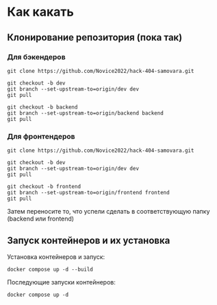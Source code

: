 # Как какать

## Клонирование репозитория (пока так)

### Для бэкендеров

``` shell
git clone https://github.com/Novice2022/hack-404-samovara.git

git checkout -b dev
git branch --set-upstream-to=origin/dev dev
git pull

git checkout -b backend
git branch --set-upstream-to=origin/backend backend
git pull
```

### Для фронтендеров

``` shell
git clone https://github.com/Novice2022/hack-404-samovara.git

git checkout -b dev
git branch --set-upstream-to=origin/dev dev
git pull

git checkout -b frontend
git branch --set-upstream-to=origin/frontend frontend
git pull
```

Затем переносите то, что успели сделать в соответствующую папку (backend или frontend)

## Запуск контейнеров и их установка

Установка контейнеров и запуск:

``` shell
docker compose up -d --build
```

Последующие запуски контейнеров:

``` shell
docker compose up -d
```
